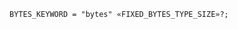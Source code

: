 <!-- This file is generated automatically by infrastructure scripts. Please don't edit by hand. -->

```{ .ebnf .slang-ebnf #BYTES_KEYWORD }
BYTES_KEYWORD = "bytes" «FIXED_BYTES_TYPE_SIZE»?;
```
